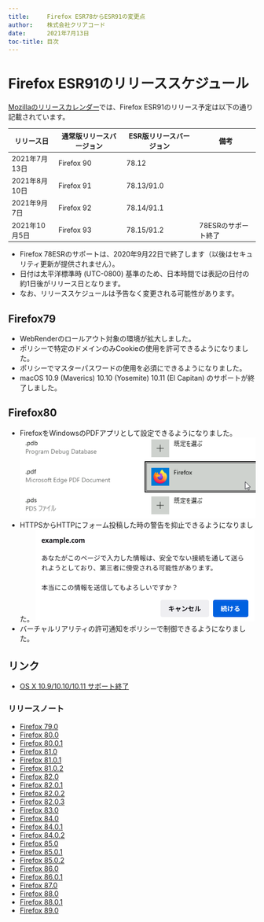 ```yaml
---
title:     Firefox ESR78からESR91の変更点
author:    株式会社クリアコード
date:      2021年7月13日
toc-title: 目次
---
```


# Firefox ESR91のリリーススケジュール

[Mozillaのリリースカレンダー](https://wiki.mozilla.org/RapidRelease/Calendar)では、Firefox ESR91のリリース予定は以下の通り記載されています。

|リリース日     |通常版リリースバージョン|ESR版リリースバージョン|備考               |
|---------------|------------------------|-----------------------|-------------------|
| 2021年7月13日 | Firefox 90             | 78.12                 |                   |
| 2021年8月10日 | Firefox 91             | 78.13/91.0            |                   |
| 2021年9月7日  | Firefox 92             | 78.14/91.1            |                   |
| 2021年10月5日 | Firefox 93             | 78.15/91.2            |78ESRのサポート終了|

* Firefox 78ESRのサポートは、2020年9月22日で終了します（以後はセキュリティ更新が提供されません）。
* 日付は太平洋標準時 (UTC-0800) 基準のため、日本時間では表記の日付の約1日後がリリース日となります。
* なお、リリーススケジュールは予告なく変更される可能性があります。

## Firefox79

* WebRenderのロールアウト対象の環境が拡大しました。
* ポリシーで特定のドメインのみCookieの使用を許可できるようになりました。
* ポリシーでマスターパスワードの使用を必須にできるようになりました。
* macOS 10.9 (Maverics) 10.10 (Yosemite) 10.11 (El Capitan) のサポートが終了しました。

## Firefox80

* FirefoxをWindowsのPDFアプリとして設定できるようになりました。
  ![](esr91/default-app-pdf.png)
* HTTPSからHTTPにフォーム投稿した時の警告を抑止できるようになりました。
  ![](esr91/insecure-form.png)
* バーチャルリアリティの許可通知をポリシーで制御できるようになりました。

## リンク

* [OS X 10.9/10.10/10.11 サポート終了](https://support.mozilla.org/en-US/kb/firefox-mac-osx-users-esr)

### リリースノート

* [Firefox 79.0](https://www.mozilla.org/en-US/firefox/79.0/releasenotes/)
* [Firefox 80.0](https://www.mozilla.org/en-US/firefox/80.0/releasenotes/)
* [Firefox 80.0.1](https://www.mozilla.org/en-US/firefox/80.0.1/releasenotes/)
* [Firefox 81.0](https://www.mozilla.org/en-US/firefox/81.0/releasenotes/)
* [Firefox 81.0.1](https://www.mozilla.org/en-US/firefox/81.0.1/releasenotes/)
* [Firefox 81.0.2](https://www.mozilla.org/en-US/firefox/81.0.2/releasenotes/)
* [Firefox 82.0](https://www.mozilla.org/en-US/firefox/82.0/releasenotes/)
* [Firefox 82.0.1](https://www.mozilla.org/en-US/firefox/82.0.1/releasenotes/)
* [Firefox 82.0.2](https://www.mozilla.org/en-US/firefox/82.0.2/releasenotes/)
* [Firefox 82.0.3](https://www.mozilla.org/en-US/firefox/82.0.3/releasenotes/)
* [Firefox 83.0](https://www.mozilla.org/en-US/firefox/83.0/releasenotes/)
* [Firefox 84.0](https://www.mozilla.org/en-US/firefox/84.0/releasenotes/)
* [Firefox 84.0.1](https://www.mozilla.org/en-US/firefox/84.0.1/releasenotes/)
* [Firefox 84.0.2](https://www.mozilla.org/en-US/firefox/84.0.2/releasenotes/)
* [Firefox 85.0](https://www.mozilla.org/en-US/firefox/85.0/releasenotes/)
* [Firefox 85.0.1](https://www.mozilla.org/en-US/firefox/85.0.1/releasenotes/)
* [Firefox 85.0.2](https://www.mozilla.org/en-US/firefox/85.0.2/releasenotes/)
* [Firefox 86.0](https://www.mozilla.org/en-US/firefox/86.0/releasenotes/)
* [Firefox 86.0.1](https://www.mozilla.org/en-US/firefox/86.0.1/releasenotes/)
* [Firefox 87.0](https://www.mozilla.org/en-US/firefox/87.0/releasenotes/)
* [Firefox 88.0](https://www.mozilla.org/en-US/firefox/88.0/releasenotes/)
* [Firefox 88.0.1](https://www.mozilla.org/en-US/firefox/88.0.1/releasenotes/)
* [Firefox 89.0](https://www.mozilla.org/en-US/firefox/89.0/releasenotes/)
